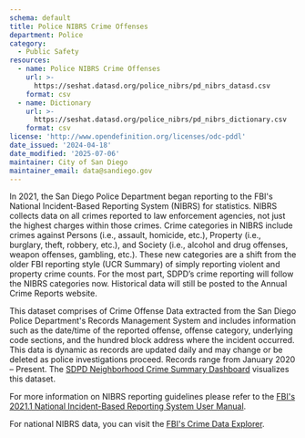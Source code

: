 ```yaml
---
schema: default
title: Police NIBRS Crime Offenses
department: Police
category:
  - Public Safety
resources:
  - name: Police NIBRS Crime Offenses
    url: >-
      https://seshat.datasd.org/police_nibrs/pd_nibrs_datasd.csv
    format: csv
  - name: Dictionary
    url: >-
      https://seshat.datasd.org/police_nibrs/pd_nibrs_dictionary.csv
    format: csv
license: 'http://www.opendefinition.org/licenses/odc-pddl'
date_issued: '2024-04-18'
date_modified: '2025-07-06'
maintainer: City of San Diego
maintainer_email: data@sandiego.gov
---
```

In 2021, the San Diego Police Department began reporting to the FBI's National Incident-Based Reporting System (NIBRS) for statistics. NIBRS collects data on all crimes reported to law enforcement agencies, not just the highest charges within those crimes. Crime categories in NIBRS include crimes against Persons (i.e., assault, homicide, etc.), Property (i.e., burglary, theft, robbery, etc.), and Society (i.e., alcohol and drug offenses, weapon offenses, gambling, etc.). These new categories are a shift from the older FBI reporting style (UCR Summary) of simply reporting violent and property crime counts. For the most part, SDPD’s crime reporting will follow the NIBRS categories now. Historical data will still be posted to the Annual Crime Reports website.
 
This dataset comprises of Crime Offense Data extracted from the San Diego Police Department's Records Management System and includes information such as the date/time of the reported offense, offense category, underlying code sections, and the hundred block address where the incident occurred. This data is dynamic as records are updated daily and may change or be deleted as police investigations proceed. Records range from January 2020 – Present. The [SDPD Neighborhood Crime Summary Dashboard](https://experience.arcgis.com/experience/c24d611442564023af92f42759ee5c42/) visualizes this dataset.
 
For more information on NIBRS reporting guidelines please refer to the [FBI's 2021.1 National Incident-Based Reporting System User Manual](https://bjs.ojp.gov/sites/g/files/xyckuh236/files/sarble/data_common/nibrs-user-manual-2021-1041521.pdf).
 
For national NIBRS data, you can visit the [FBI's Crime Data Explorer](https://cde.ucr.cjis.gov/).

<!--more-->

